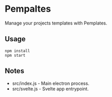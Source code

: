 # Pempaltes

Manage your projects templates with Pemplates.

## Usage

```
npm install
npm start
```

## Notes

- src/index.js - Main electron process. 
- src/svelte.js - Svelte app entrypoint. 